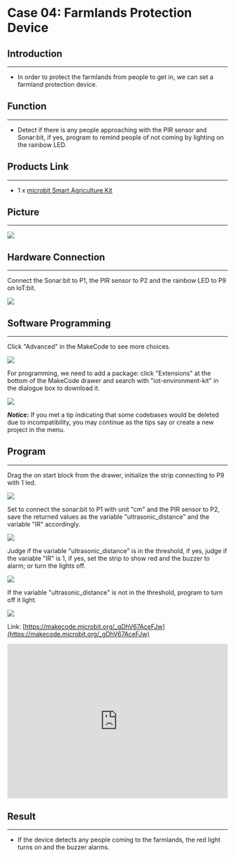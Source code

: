 # Case 04: Farmlands Protection Device


##  Introduction
---

- In order to protect the farmlands from people to get in, we can set a farmland protection device. 

##  Function 
---
- Detect if there is any people approaching with the PIR sensor and Sonar:bit,  if yes, program to remind people of not coming by lighting on the rainbow LED. 

## Products Link
---
- 1 x [microbit Smart Agriculture Kit](https://www.elecfreaks.com/micro-bit-smart-agriculture-kit-without-micro-bit-board.html)

## Picture
---
![](./images/microbit-Smart-Agriculture-Kit-case-01-02.png)

## Hardware Connection
---

Connect the Sonar:bit to P1, the PIR sensor to P2 and the rainbow LED to P9 on IoT:bit. 

![](./images/microbit-Smart-Agriculture-Kit-case-04-03.png)

## Software Programming 

---

Click "Advanced" in the MakeCode to see more choices.

![](./images/microbit-Smart-Agriculture-Kit-case-01-04.png)

For programming, we need to add a package: click "Extensions" at the bottom of the MakeCode drawer and search with "iot-environment-kit" in the dialogue box to download it. 

![](./images/microbit-Smart-Agriculture-Kit-case-01-05.png)

***Notice:*** If you met a tip indicating that some codebases would be deleted due to incompatibility, you may continue as the tips say or create a new project in the menu. 

## Program

---

Drag the on start block from the drawer, initialize the strip connecting to P9 with 1 led. 

![](./images/microbit-Smart-Agriculture-Kit-case-04-07.png)

Set to connect the sonar:bit to P1 with unit "cm" and the PIR sensor to P2, save the returned values as the variable "ultrasonic_distance" and the variable "IR" accordingly. 

![](./images/microbit-Smart-Agriculture-Kit-case-04-08.png)

Judge if the variable "ultrasonic_distance" is in the threshold, if yes, judge if the variable "IR" is 1, if yes, set the strip to show red and the buzzer to alarm; or turn the lights off. 

![](./images/microbit-Smart-Agriculture-Kit-case-04-09.png)

If the variable "ultrasonic_distance" is not in the threshold, program to turn off it light. 

![](./images/microbit-Smart-Agriculture-Kit-case-04-10.png)

Link: [https://makecode.microbit.org/_gDhV67AceFJw](https://makecode.microbit.org/_gDhV67AceFJw)

<div style="position:relative;height:0;padding-bottom:70%;overflow:hidden;">
<iframe style="position:absolute;top:0;left:0;width:100%;height:100%;" src="https://makecode.microbit.org/#pub:https://makecode.microbit.org/_gDhV67AceFJw" frameborder="0" sandbox="allow-popups allow-forms allow-scripts allow-same-origin">
</iframe>
</div>  


## Result
---
- If the device detects any people coming to the farmlands, the red light turns on and the buzzer alarms. 



